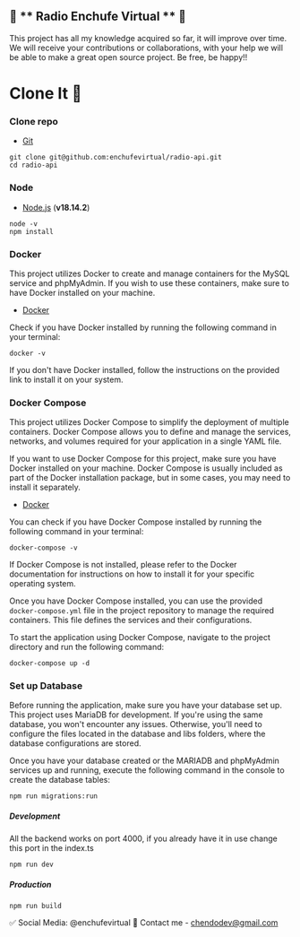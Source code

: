## 💫 ** Radio Enchufe Virtual ** 💫

This project has all my knowledge acquired so far, it will improve over time. We will receive your contributions or collaborations, with your help we will be able to make a great open source project. Be free, be happy!!

# Clone It 🏁

### Clone repo

- [Git](https://git-scm.com/downloads)

```
git clone git@github.com:enchufevirtual/radio-api.git
cd radio-api
```

### Node

- [Node.js](https://nodejs.org/en/download/) (**v18.14.2**)

```
node -v
npm install
```

### Docker

This project utilizes Docker to create and manage containers for the MySQL service and phpMyAdmin. If you wish to use these containers, make sure to have Docker installed on your machine.

- [Docker](https://www.docker.com/get-started/)

Check if you have Docker installed by running the following command in your terminal:

```
docker -v
```

If you don't have Docker installed, follow the instructions on the provided link to install it on your system.

### Docker Compose

This project utilizes Docker Compose to simplify the deployment of multiple containers. Docker Compose allows you to define and manage the services, networks, and volumes required for your application in a single YAML file.

If you want to use Docker Compose for this project, make sure you have Docker installed on your machine. Docker Compose is usually included as part of the Docker installation package, but in some cases, you may need to install it separately.

- [Docker](https://www.docker.com/get-started/)

You can check if you have Docker Compose installed by running the following command in your terminal:

```
docker-compose -v
```
If Docker Compose is not installed, please refer to the Docker documentation for instructions on how to install it for your specific operating system.

Once you have Docker Compose installed, you can use the provided `docker-compose.yml` file in the project repository to manage the required containers. This file defines the services and their configurations.

To start the application using Docker Compose, navigate to the project directory and run the following command:

```
docker-compose up -d
```

### Set up Database

Before running the application, make sure you have your database set up. This project uses MariaDB for development. If you're using the same database, you won't encounter any issues. Otherwise, you'll need to configure the files located in the database and libs folders, where the database configurations are stored.

Once you have your database created or the MARIADB and phpMyAdmin services up and running, execute the following command in the console to create the database tables:

```
npm run migrations:run
```

##### Development

All the backend works on port 4000, if you already have it in use change this port in the index.ts


```
npm run dev
```

##### Production

```
npm run build
```

✅ Social Media: @enchufevirtual
📨 Contact me - <chendodev@gmail.com>